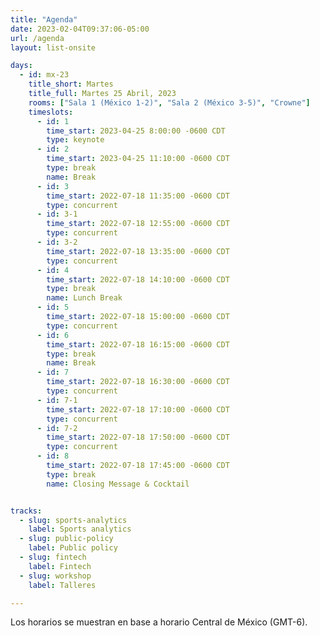 ```yaml
---
title: "Agenda"
date: 2023-02-04T09:37:06-05:00
url: /agenda
layout: list-onsite

days: 
  - id: mx-23
    title_short: Martes
    title_full: Martes 25 Abril, 2023
    rooms: ["Sala 1 (México 1-2)", "Sala 2 (México 3-5)", "Crowne"]
    timeslots: 
      - id: 1
        time_start: 2023-04-25 8:00:00 -0600 CDT
        type: keynote
      - id: 2
        time_start: 2023-04-25 11:10:00 -0600 CDT
        type: break
        name: Break
      - id: 3
        time_start: 2022-07-18 11:35:00 -0600 CDT
        type: concurrent
      - id: 3-1
        time_start: 2022-07-18 12:55:00 -0600 CDT
        type: concurrent
      - id: 3-2
        time_start: 2022-07-18 13:35:00 -0600 CDT
        type: concurrent
      - id: 4
        time_start: 2022-07-18 14:10:00 -0600 CDT
        type: break
        name: Lunch Break
      - id: 5
        time_start: 2022-07-18 15:00:00 -0600 CDT
        type: concurrent
      - id: 6
        time_start: 2022-07-18 16:15:00 -0600 CDT
        type: break
        name: Break
      - id: 7
        time_start: 2022-07-18 16:30:00 -0600 CDT
        type: concurrent
      - id: 7-1
        time_start: 2022-07-18 17:10:00 -0600 CDT
        type: concurrent
      - id: 7-2
        time_start: 2022-07-18 17:50:00 -0600 CDT
        type: concurrent
      - id: 8
        time_start: 2022-07-18 17:45:00 -0600 CDT
        type: break
        name: Closing Message & Cocktail


tracks:
  - slug: sports-analytics
    label: Sports analytics
  - slug: public-policy
    label: Public policy 
  - slug: fintech
    label: Fintech 
  - slug: workshop
    label: Talleres

---
```


<p>Los horarios se muestran en base a horario Central de México (GMT-6).</p>
